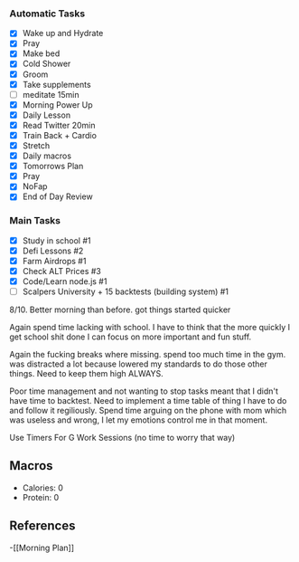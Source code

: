 ### Automatic Tasks
- [x] Wake up and Hydrate
- [x] Pray
- [x] Make bed
- [x] Cold Shower
- [x] Groom
- [x] Take supplements
- [ ] meditate 15min
- [x] Morning Power Up 
- [x] Daily Lesson
- [x] Read Twitter 20min 
- [x] Train Back + Cardio
- [x] Stretch
- [x] Daily macros
- [x] Tomorrows Plan
- [x] Pray
- [x] NoFap
- [x] End of Day Review
### Main Tasks
- [x] Study in school #1
- [x] Defi Lessons #2
- [x] Farm Airdrops #1
- [x] Check ALT Prices #3 
- [x] Code/Learn node.js #1
- [ ] Scalpers University + 15 backtests (building  system) #1

8/10. Better morning than before. got things started quicker

Again spend time lacking with school. I have to think that the more quickly I get school shit done I can focus on more important and fun stuff. 

Again the fucking breaks where missing. spend too much time in the gym. was distracted a lot because lowered my standards to do those other things. Need to keep them high ALWAYS. 

Poor time management and not wanting to stop tasks meant that I didn't have time to backtest. Need to implement a time table of thing I have to do and follow it regiliously. Spend time arguing on the phone with mom which was useless and wrong, I let my emotions control me in that moment.



Use Timers For G Work Sessions (no time to worry that way)
## Macros

- Calories: 0
- Protein: 0
## References
<!-- Links to pages not referenced in the content -->
-[[Morning Plan]]
